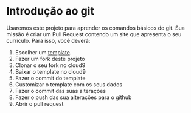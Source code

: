 # Introdução ao git
Usaremos este projeto para aprender os comandos básicos do git. Sua missão é criar um Pull Request contendo um site que apresenta o seu currículo.
Para isso, você deverá:

1. Escolher um [template](https://templateflip.com/material-design-resume-templates/).
2. Fazer um fork deste projeto
3. Clonar o seu fork no cloud9
4. Baixar o template no cloud9
5. Fazer o commit do template
6. Customizar o template com os seus dados
7. Fazer o commit das suas alterações
8. Fazer o push das sua alterações para o github
9. Abrir o pull request


